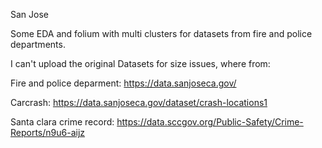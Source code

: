 San Jose


Some EDA and folium with multi clusters for datasets from fire and police departments. 

I can't upload the original Datasets for size issues, where from: 

  Fire and police deparment: https://data.sanjoseca.gov/
  
  Carcrash: https://data.sanjoseca.gov/dataset/crash-locations1

  Santa clara crime record: https://data.sccgov.org/Public-Safety/Crime-Reports/n9u6-aijz
